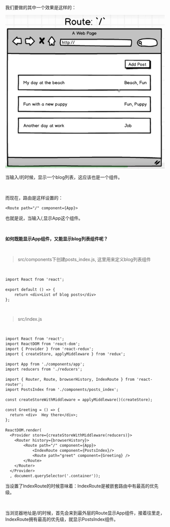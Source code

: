 我们要做的其中一个效果是这样的：

![](01.png)

当输入/的时候，显示一个blog列表，这应该也是一个组件。

<br>

而现在，路由是这样设置的：

	<Route path="/" component={App}>
也就是说，当输入/,显示App这个组件。

<br>

**如何既能显示App组件，又能显示blog列表组件呢？**

<br>

> src/components下创建posts_index.js, 这里用来定义blog列表组件

<br>

	import React from 'react';
	
	export default () => {
	    return <div>List of blog posts</div>
	};

<br>

> src/index.js

<br>

	import React from 'react';
	import ReactDOM from 'react-dom';
	import { Provider } from 'react-redux';
	import { createStore, applyMiddleware } from 'redux';
	
	import App from './components/app';
	import reducers from './reducers';
	
	import { Router, Route, browserHistory, IndexRoute } from 'react-router';
	import PostsIndex from './components/posts_index';
	
	const createStoreWithMiddleware = applyMiddleware()(createStore);
	
	const Greeting = () => {
	  return <div>  Hey there</div>;
	};
	
	ReactDOM.render(
	  <Provider store={createStoreWithMiddleware(reducers)}>
	    <Router history={browserHistory}>
	        <Route path="/" component={App}>
	            <IndexRoute component={PostsIndex}/>
	            <Route path="greet" component={Greeting} />
	        </Route>
	    </Router>
	  </Provider>
	  , document.querySelector('.container'));

当设置了IndexRoute的时候意味着：IndexRoute是被嵌套路由中有最高的优先级。

<br>

当浏览器地址是/的时候，首先会来到最外层的Route显示App组件，接着往里走，IndexRoute拥有最高的优先级，就显示PostsIndex组件。

<br>


